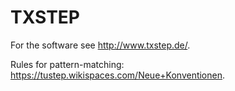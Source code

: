 # TXSTEP

For the software see http://www.txstep.de/.

Rules for pattern-matching: https://tustep.wikispaces.com/Neue+Konventionen.
